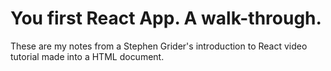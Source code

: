 # You first React App. A walk-through.

These are my notes from a Stephen Grider's introduction to React video tutorial made into a HTML document.
